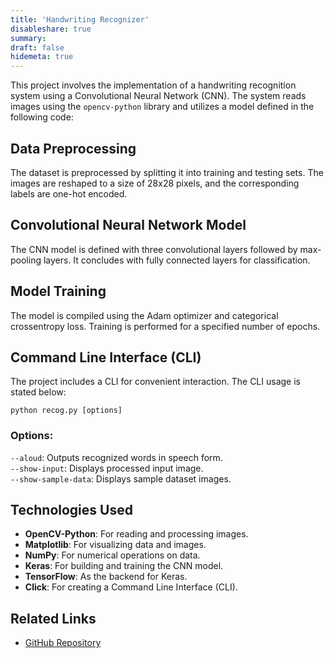 ```yaml
---
title: 'Handwriting Recognizer'
disableshare: true
summary: 
draft: false
hidemeta: true
---
```


This project involves the implementation of a handwriting recognition system using a Convolutional Neural Network (CNN). The system reads images using the `opencv-python` library and utilizes a model defined in the following code:

## Data Preprocessing

The dataset is preprocessed by splitting it into training and testing sets. The images are reshaped to a size of 28x28 pixels, and the corresponding labels are one-hot encoded.

## Convolutional Neural Network Model

The CNN model is defined with three convolutional layers followed by max-pooling layers. It concludes with fully connected layers for classification.

## Model Training

The model is compiled using the Adam optimizer and categorical crossentropy loss. Training is performed for a specified number of epochs.

## Command Line Interface (CLI)

The project includes a CLI for convenient interaction. The CLI usage is stated below: 

`python recog.py [options]`

### Options:

`--aloud`: Outputs recognized words in speech form.  
`--show-input`: Displays processed input image.  
`--show-sample-data`: Displays sample dataset images.  


## Technologies Used

- **OpenCV-Python**: For reading and processing images.
- **Matplotlib**: For visualizing data and images.
- **NumPy**: For numerical operations on data.
- **Keras**: For building and training the CNN model.
- **TensorFlow**: As the backend for Keras.
- **Click**: For creating a Command Line Interface (CLI).

## Related Links

- [GitHub Repository](https://github.com/vishruthdevan/handwriting-recognizer/)

